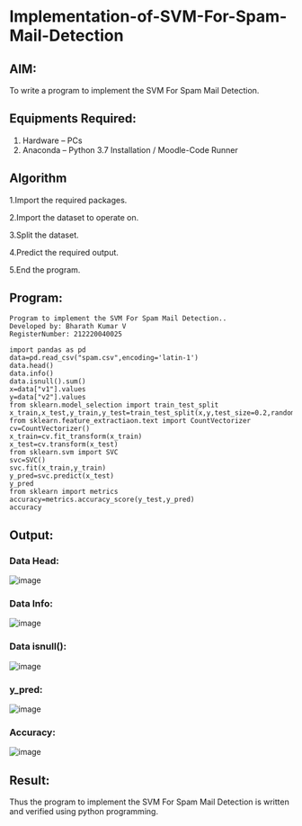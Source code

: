 # Implementation-of-SVM-For-Spam-Mail-Detection

## AIM:
To write a program to implement the SVM For Spam Mail Detection.

## Equipments Required:
1. Hardware – PCs
2. Anaconda – Python 3.7 Installation / Moodle-Code Runner

## Algorithm
1.Import the required packages.

2.Import the dataset to operate on.

3.Split the dataset.

4.Predict the required output.

5.End the program. 

## Program:
```
Program to implement the SVM For Spam Mail Detection..
Developed by: Bharath Kumar V
RegisterNumber: 212220040025

import pandas as pd
data=pd.read_csv("spam.csv",encoding='latin-1')
data.head()
data.info()
data.isnull().sum()
x=data["v1"].values
y=data["v2"].values
from sklearn.model_selection import train_test_split
x_train,x_test,y_train,y_test=train_test_split(x,y,test_size=0.2,random_state=0)
from sklearn.feature_extractiaon.text import CountVectorizer
cv=CountVectorizer()
x_train=cv.fit_transform(x_train)
x_test=cv.transform(x_test)
from sklearn.svm import SVC
svc=SVC()
svc.fit(x_train,y_train)
y_pred=svc.predict(x_test)
y_pred
from sklearn import metrics
accuracy=metrics.accuracy_score(y_test,y_pred)
accuracy
```

## Output:
### Data Head:
![image](https://user-images.githubusercontent.com/93427201/173607454-7cd13092-5f36-430d-ab16-bb9a566a63d6.png)

### Data Info:
![image](https://user-images.githubusercontent.com/93427201/173607604-905180f5-96c1-4f4f-aef4-1b6af4d13a3a.png)

### Data isnull():
![image](https://user-images.githubusercontent.com/93427201/173607749-93b839a9-a7c0-455f-bd06-8808c3f19939.png)

### y_pred:
![image](https://user-images.githubusercontent.com/93427201/173607839-47466fd3-cee9-45e6-9d81-2098688a3f16.png)

### Accuracy:
![image](https://user-images.githubusercontent.com/93427201/173608031-788d7fbf-fbb3-4c04-a4fb-1161e5b93d96.png)



## Result:
Thus the program to implement the SVM For Spam Mail Detection is written and verified using python programming.
